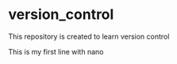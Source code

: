 # version_control
This repository is created to learn version control

This is my first line with nano
